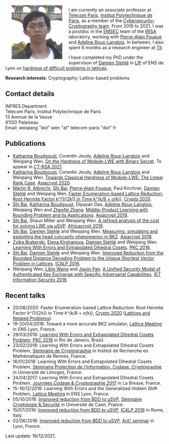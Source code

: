 <img src="./weiqiang.jpg" alt="[Weiqiang Wen]" align="left" vspace="8" hspace="20" width="160" height="170">

I am currently an associate professor at [Telecom Paris](https://www.telecom-paris.fr/), [Institut Polytechnique de Paris](https://www.ip-paris.fr), as a member of the [Cybersecurity-Cryptography team](https://www.telecom-paris.fr/en/research/laboratories/information-processing-and-communication-laboratory-ltci/research-teams/cybersecurity-cryptography-c2). From 2019 to 2021, I was a postdoc in the <a href="https://www.irisa.fr/emsec/?p=presentation">EMSEC</a> team of the <a href="http://www.irisa.fr/">IRISA</a> laboratory,
working with <a href="https://www.di.ens.fr/~fouque/">Pierre-Alain Fouque</a> and <a href="http://people.irisa.fr/Adeline.Roux-Langlois/">Adeline Roux-Langlois</a>. In between, I also spent 6 months as a research engineer at [TII](https://www.tii.ae).

I have completed my PhD under the supervison of [Damien Stehl&eacute;](http://perso.ens-lyon.fr/damien.stehle/) in [LIP](http://www.ens-lyon.fr/LIP) of ENS de Lyon on [hardness of difficult problems in lattices](http://people.irisa.fr/Weiqiang.Wen/thesis.html).

**Research interests**: Cryptography; Lattice-based problems

## Contact details
INFRES Department  
Telecom Paris, Institut Polytechnique de Paris  
13 Avenue de la Vauve  
91120 Palaiseau  
Email: weiqiang "dot" wen "at" telecom-paris "dot" fr  

## Publications
- [Katharina Boudgoust](https://katinkabou.github.io/), Corentin Jeudy, [Adeline Roux-Langlois](http://people.irisa.fr/Adeline.Roux-Langlois/) and Weiqiang Wen. [On the Hardness of Module-LWE with Binary Secret](https://eprint.iacr.org/2021/265). To appear in [CT-RSA 2021](https://sites.google.com/site/ctrsa2021/home).
- [Katharina Boudgoust](https://katinkabou.github.io/), Corentin Jeudy, [Adeline Roux-Langlois](http://people.irisa.fr/Adeline.Roux-Langlois/) and Weiqiang Wen. [Towards Classical Hardness of Module-LWE: The Linear Rank Case](https://eprint.iacr.org/2020/1020). [Asiacrypt 2020](https://asiacrypt.iacr.org/2020/).
- [Martin R. Albrecht](https://malb.io/), [Shi Bai](https://maths-people.anu.edu.au/~bai/), [Pierre-Alain Fouque](https://www.di.ens.fr/~fouque/), Paul Kirchner, [Damien Stehl&eacute;](http://perso.ens-lyon.fr/damien.stehle/) and Weiqiang Wen. [Faster Enumeration-based Lattice Reduction: Root Hermite Factor k^(1/(2k)) in Time k^(k/8 + o(k))](https://eprint.iacr.org/2020/707). [Crypto 2020](https://crypto.iacr.org/2020/).
- [Shi Bai](https://maths-people.anu.edu.au/~bai/), [Katharina Boudgoust](https://katinkabou.github.io/), Dipayan Das, [Adeline Roux-Langlois](http://people.irisa.fr/Adeline.Roux-Langlois/), Weiqiang Wen and [Zhenfei Zhang](https://zhenfeizhang.github.io/). [Middle-Product Learning with Rounding Problem and its Applications](https://eprint.iacr.org/2019/1001). [Asiacrypt 2019](https://asiacrypt.iacr.org/2019/).
- [Shi Bai](https://maths-people.anu.edu.au/~bai/), Shaun Miller and Weiqiang Wen. [A refined analysis of the cost for solving
LWE via uSVP](https://eprint.iacr.org/2019/502). [Africacrypt 2019](http://africacrypt2019.aui.ma/index.php).
- [Shi Bai](https://maths-people.anu.edu.au/~bai/), [Damien Stehl&eacute;](http://perso.ens-lyon.fr/damien.stehle/) and Weiqiang Wen. [Measuring, simulating and exploiting the head concavity phenomenon in BKZ](https://eprint.iacr.org/2018/856). [Asiacrypt 2018](https://pkc.iacr.org/2018/).
- [Zvika Brakerski](http://www.wisdom.weizmann.ac.il/~zvikab/), [Elena Kirshanova](http://perso.ens-lyon.fr/elena.kirshanova/), [Damien Stehl&eacute;](http://perso.ens-lyon.fr/damien.stehle/) and Weiqiang Wen. [Learning With Errors and Extrapolated Dihedral Cosets](https://arxiv.org/abs/1710.08223). [PKC 2018](https://pkc.iacr.org/2018/).
- [Shi Bai](https://maths-people.anu.edu.au/~bai/), [Damien Stehl&eacute;](http://perso.ens-lyon.fr/damien.stehle/) and Weiqiang Wen. [Improved Reduction from the Bounded Distance Decoding Problem to the Unique Shortest Vector Problem in Lattices](http://eprint.iacr.org/2016/753). [ICALP 2016](http://www.easyconferences.eu/icalp2016/).
- Weiqiang Wen, [Libin Wang](https://www.researchgate.net/profile/Libin_Wang6) and [Jiaxin Pan](https://www.ntnu.edu/employees/jiaxin.pan). [A Unified Security Model of Authenticated Key Exchange with Specific Adversarial Capabilities](http://eprint.iacr.org/2013/871). [IET Information Security 2016](http://digital-library.theiet.org/content/journals/10.1049/iet-ifs.2014.0234).

## Recent talks

- 20/08/2020: Faster Enumeration-based Lattice Reduction: Root Hermite Factor k^(1/(2k)) in Time k^(k/8 + o(k)), [Crypto 2020](https://crypto.iacr.org/2020/) ([Lattices and Related Problems](https://crypto.iacr.org/2020/program.php#day-2020-08-20)).
- 19-20/04/2018: Toward a more accurate BKZ simulator, [Lattice Meeting](https://crypto.iacr.org/2020/program.php#day-2020-08-20) in ENS Lyon, France.
- 29/03/2018: [Learning With Errors and Extrapolated Dihedral Cosets Problem](./lweedcp_PKC.pdf), [PKC 2018](https://pkc.iacr.org/2018/) in Rio de Janeiro, Brazil.
- 23/02/2018: Learning With Errors and Extrapolated Dihedral Cosets Problem, [S&eacute;minaire de Cryptographie](https://webmath.univ-rennes1.fr/crypto/) in Institut de Recherche en Math&eacute;matiques de Rennes, France.
- 16/01/2018: Learning With Errors and Extrapolated Dihedral Cosets Problem, [S&eacute;minaire Protection de l'Information, Codage, Cryptographie](https://indico.math.cnrs.fr/event/3104/) in Universit&eacute; de Limoges, France.
- 24/04/2017: Learning With Errors and Extrapolated Dihedral Cosets Problem, [Journ&eacute;es Codage & Cryptographie 2017](https://jc2-2017.inria.fr/) in La Bresse, France.
- 15-16/12/2016: Learning With Errors and the Generalized Hidden Shift Problem, [Lattice Meeting](http://perso.ens-lyon.fr/damien.stehle/LATTICE_MEETINGS.html) in ENS Lyon, France.
- 05/10/2016: [Improved reduction from BDD to uSVP](./bddusvp_Caen.pdf),  [S&eacute;minaire Cryptologie & S&eacute;curit&eacute;](https://barbierm01.users.greyc.fr/seminaire_crypto/seminaire.html) in Universit&eacute; de Caen, France.
- 15/07/2016: [Improved reduction from BDD to uSVP](./bddusvp_ICALP.pdf), [ICALP 2016](http://www.easyconferences.eu/icalp2016) in Rome, Italy.
- 02/06/2016: [Improved reduction from BDD to uSVP](./bddusvp_AriC.pdf), [AriC seminar](http://www.ens-lyon.fr/LIP/AriC/seminar) in Lyon, France.

Last update: 16/12/2021.
